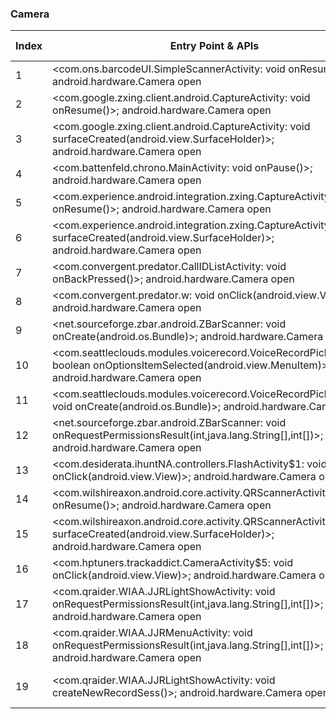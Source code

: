 ### Camera
| Index | Entry Point & APIs | Screen shot | Resource id | Label |
| ------------- | ------------- | ------------- |-------------|-------------|
| 1 | <com.ons.barcodeUI.SimpleScannerActivity: void onResume()>; android.hardware.Camera open | ![](D:\COSMOS\output\py\Play_win8\Sports\com.app.app4e5ed3c61d66\com.ons.barcodeUI.SimpleScannerActivity.png) |  | T |
| 2 | <com.google.zxing.client.android.CaptureActivity: void onResume()>; android.hardware.Camera open | ![](D:\COSMOS\output\py\Play_win8\Sports\com.app.app4e5ed3c61d66\com.google.zxing.client.android.CaptureActivity.png) |  | T |
| 3 | <com.google.zxing.client.android.CaptureActivity: void surfaceCreated(android.view.SurfaceHolder)>; android.hardware.Camera open | ![](D:\COSMOS\output\py\Play_win8\Sports\com.app.app4e5ed3c61d66\com.google.zxing.client.android.CaptureActivity.png) |  | T |
| 4 | <com.battenfeld.chrono.MainActivity: void onPause()>; android.hardware.Camera open | ![](D:\COSMOS\output\py\Play_win8\Sports\com.battenfeld.chrono\com.battenfeld.chrono.MainActivity.png) |  | F |
| 5 | <com.experience.android.integration.zxing.CaptureActivity: void onResume()>; android.hardware.Camera open | ![](D:\COSMOS\output\py\Play_win8\Sports\com.cbs.sportsapp.android.geo\com.experience.android.integration.zxing.CaptureActivity.png) |  | T |
| 6 | <com.experience.android.integration.zxing.CaptureActivity: void surfaceCreated(android.view.SurfaceHolder)>; android.hardware.Camera open | ![](D:\COSMOS\output\py\Play_win8\Sports\com.cbs.sportsapp.android.geo\com.experience.android.integration.zxing.CaptureActivity.png) |  | T |
| 7 | <com.convergent.predator.CallIDListActivity: void onBackPressed()>; android.hardware.Camera open | ![](D:\COSMOS\output\py\Play_win8\Sports\com.convergent.predator\com.convergent.predator.CallIDListActivity.png) |  | F |
| 8 | <com.convergent.predator.w: void onClick(android.view.View)>; android.hardware.Camera open | ![](D:\COSMOS\output\py\Play_win8\Sports\com.convergent.predator\com.convergent.predator.CallIDListActivity.png) |  | F |
| 9 | <net.sourceforge.zbar.android.ZBarScanner: void onCreate(android.os.Bundle)>; android.hardware.Camera open | ![](D:\COSMOS\output\py\Play_win8\Sports\michigan.app\net.sourceforge.zbar.android.ZBarScanner.png) |  | |
| 10 | <com.seattleclouds.modules.voicerecord.VoiceRecordPickerActivity: boolean onOptionsItemSelected(android.view.MenuItem)>; android.hardware.Camera open | ![](D:\COSMOS\output\py\Play_win8\Sports\com.decoypro.squirrelsuk\com.seattleclouds.modules.voicerecord.VoiceRecordPickerActivity.png) |  | F |
| 11 | <com.seattleclouds.modules.voicerecord.VoiceRecordPickerActivity: void onCreate(android.os.Bundle)>; android.hardware.Camera open | ![](D:\COSMOS\output\py\Play_win8\Sports\com.decoypro.squirrelsuk\com.seattleclouds.modules.voicerecord.VoiceRecordPickerActivity.png) |  | F |
| 12 | <net.sourceforge.zbar.android.ZBarScanner: void onRequestPermissionsResult(int,java.lang.String[],int[])>; android.hardware.Camera open | ![](D:\COSMOS\output\py\Play_win8\Sports\michigan.app\net.sourceforge.zbar.android.ZBarScanner.png) |  | |
| 13 | <com.desiderata.ihuntNA.controllers.FlashActivity$1: void onClick(android.view.View)>; android.hardware.Camera open | ![](D:\COSMOS\output\py\Play_win8\Sports\com.desiderata.ihuntNA\com.desiderata.ihuntNA.controllers.FlashActivity.png) |  | T |
| 14 | <com.wilshireaxon.android.core.activity.QRScannerActivity: void onResume()>; android.hardware.Camera open | ![](D:\COSMOS\output\py\Play_win8\Sports\com.gohopscotch.android.huntsvillehavoc\com.wilshireaxon.android.core.activity.QRScannerActivity.png) |  | T |
| 15 | <com.wilshireaxon.android.core.activity.QRScannerActivity: void surfaceCreated(android.view.SurfaceHolder)>; android.hardware.Camera open | ![](D:\COSMOS\output\py\Play_win8\Sports\com.gohopscotch.android.huntsvillehavoc\com.wilshireaxon.android.core.activity.QRScannerActivity.png) |  | T |
| 16 | <com.hptuners.trackaddict.CameraActivity$5: void onClick(android.view.View)>; android.hardware.Camera open | ![](D:\COSMOS\output\py\Play_win8\Sports\com.hptuners.trackaddict\com.hptuners.trackaddict.CameraActivity.png) |  | T  |
| 17 | <com.qraider.WIAA.JJRLightShowActivity: void onRequestPermissionsResult(int,java.lang.String[],int[])>; android.hardware.Camera open | ![](D:\COSMOS\output\py\Play_win8\Sports\com.qraider.WIAA\com.qraider.WIAA.JJRMenuActivity.png) | {'2131689595': <sensitive_component.SensitiveComponent.SensitiveView object at 0x0000022084FC5898>} | T |
| 18 | <com.qraider.WIAA.JJRMenuActivity: void onRequestPermissionsResult(int,java.lang.String[],int[])>; android.hardware.Camera open | ![](D:\COSMOS\output\py\Play_win8\Sports\com.qraider.WIAA\com.qraider.WIAA.JJRMenuActivity.png) |  | T |
| 19 | <com.qraider.WIAA.JJRLightShowActivity: void createNewRecordSess()>; android.hardware.Camera open | ![](D:\COSMOS\output\py\Play_win8\Sports\com.qraider.WIAA\com.qraider.WIAA.JJRMenuActivity.png) | {'2131689595': <sensitive_component.SensitiveComponent.SensitiveView object at 0x0000022084FC56D8>} | T |
